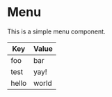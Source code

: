 # Menu

This is a simple menu component.

| Key       |  Value    |
|-----------|-----------|
|  foo      |  bar      |
|  test     |  yay!     |
|  hello    |  world    |
